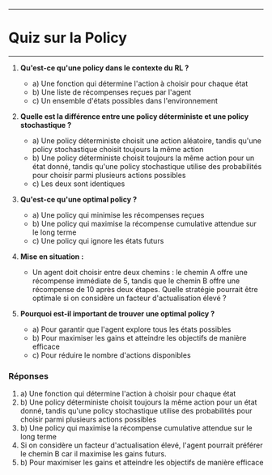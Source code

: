 ----------------------------------------------
# Quiz sur la Policy
----------------------------------------------

1. **Qu'est-ce qu'une policy dans le contexte du RL ?**
   - a) Une fonction qui détermine l'action à choisir pour chaque état
   - b) Une liste de récompenses reçues par l'agent
   - c) Un ensemble d'états possibles dans l'environnement

2. **Quelle est la différence entre une policy déterministe et une policy stochastique ?**
   - a) Une policy déterministe choisit une action aléatoire, tandis qu'une policy stochastique choisit toujours la même action
   - b) Une policy déterministe choisit toujours la même action pour un état donné, tandis qu'une policy stochastique utilise des probabilités pour choisir parmi plusieurs actions possibles
   - c) Les deux sont identiques

3. **Qu'est-ce qu'une optimal policy ?**
   - a) Une policy qui minimise les récompenses reçues
   - b) Une policy qui maximise la récompense cumulative attendue sur le long terme
   - c) Une policy qui ignore les états futurs

4. **Mise en situation :**
   - Un agent doit choisir entre deux chemins : le chemin A offre une récompense immédiate de 5, tandis que le chemin B offre une récompense de 10 après deux étapes. Quelle stratégie pourrait être optimale si on considère un facteur d'actualisation élevé ?

5. **Pourquoi est-il important de trouver une optimal policy ?**
   - a) Pour garantir que l'agent explore tous les états possibles
   - b) Pour maximiser les gains et atteindre les objectifs de manière efficace
   - c) Pour réduire le nombre d'actions disponibles

### Réponses

1. a) Une fonction qui détermine l'action à choisir pour chaque état
2. b) Une policy déterministe choisit toujours la même action pour un état donné, tandis qu'une policy stochastique utilise des probabilités pour choisir parmi plusieurs actions possibles
3. b) Une policy qui maximise la récompense cumulative attendue sur le long terme
4. Si on considère un facteur d'actualisation élevé, l'agent pourrait préférer le chemin B car il maximise les gains futurs.
5. b) Pour maximiser les gains et atteindre les objectifs de manière efficace

